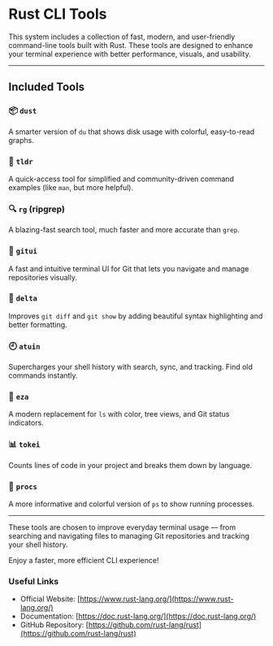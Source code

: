 # Rust CLI Tools

This system includes a collection of fast, modern, and user-friendly command-line tools built with Rust. These tools are designed to enhance your terminal experience with better performance, visuals, and usability.

---

## Included Tools

### 📦 `dust`
A smarter version of `du` that shows disk usage with colorful, easy-to-read graphs.

### 📄 `tldr`
A quick-access tool for simplified and community-driven command examples (like `man`, but more helpful).

### 🔍 `rg` (ripgrep)
A blazing-fast search tool, much faster and more accurate than `grep`.

### 🧭 `gitui`
A fast and intuitive terminal UI for Git that lets you navigate and manage repositories visually.

### 🌈 `delta`
Improves `git diff` and `git show` by adding beautiful syntax highlighting and better formatting.

### 🕘 `atuin`
Supercharges your shell history with search, sync, and tracking. Find old commands instantly.

### 📁 `eza`
A modern replacement for `ls` with color, tree views, and Git status indicators.

### 📊 `tokei`
Counts lines of code in your project and breaks them down by language.

### 👥 `procs`
A more informative and colorful version of `ps` to show running processes.

<!--
### 🧠 `zoxide`  
A smarter `cd` command that learns and remembers your most used directories. *(Currently disabled)*
-->

---

These tools are chosen to improve everyday terminal usage — from searching and navigating files to managing Git repositories and tracking your shell history.

Enjoy a faster, more efficient CLI experience!

### Useful Links
- Official Website: [https://www.rust-lang.org/](https://www.rust-lang.org/)
- Documentation: [https://doc.rust-lang.org/](https://doc.rust-lang.org/)
- GitHub Repository: [https://github.com/rust-lang/rust](https://github.com/rust-lang/rust)
